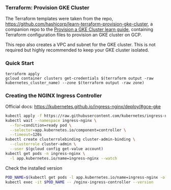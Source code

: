 ### Terraform: Provision GKE Cluster

The Terraform templates were taken from the repo,
<https://github.com/hashicorp/learn-terraform-provision-gke-cluster>, a
companion repo to the [Provision a GKE Cluster learn
guide](https://learn.hashicorp.com/terraform/kubernetes/provision-gke-cluster),
containing Terraform configuration files to provision an GKE cluster on GCP.

This repo also creates a VPC and subnet for the GKE cluster. This is not
required but highly recommended to keep your GKE cluster isolated.

### Quick Start

```
terraform apply
gcloud container clusters get-credentials $(terraform output -raw kubernetes_cluster_name) --zone $(terraform output -raw zone)
```

### Creating the NGINX Ingress Controller

Official docs: <https://kubernetes.github.io/ingress-nginx/deploy/#gce-gke>

```zsh
kubectl apply -f https://raw.githubusercontent.com/kubernetes/ingress-nginx/controller-v0.47.0/deploy/static/provider/cloud/deploy.yaml
kubectl wait --namespace ingress-nginx \
  --for=condition=ready pod \
  --selector=app.kubernetes.io/component=controller \
  --timeout=120s
kubectl create clusterrolebinding cluster-admin-binding \
  --clusterrole cluster-admin \
  --user $(gcloud config get-value account)
kubectl get pods -n ingress-nginx \
  -l app.kubernetes.io/name=ingress-nginx --watch
```
Check the installed version
```zsh
POD_NAME=$(kubectl get pods -l app.kubernetes.io/name=ingress-nginx -o jsonpath='{.items[0].metadata.name}')
kubectl exec -it $POD_NAME -- /nginx-ingress-controller --version
```
